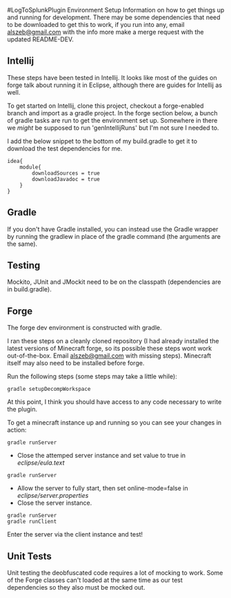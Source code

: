 #LogToSplunkPlugin Environment Setup
Information on how to get things up and running for development.  There may be some dependencies that
need to be downloaded to get this to work, if you run into any, email alszeb@gmail.com with the
info more make a merge request with the updated README-DEV.

## Intellij
These steps have been tested in Intellij.  It looks like most of the guides on forge talk about
running it in Eclipse, although there are guides for Intellij as well. 

To get started on Intellij, clone this project, checkout a forge-enabled branch and import
as a gradle project.  In the forge section below, a bunch of gradle tasks are run to get the environment set up.
Somewhere in there we *might* be supposed to run 'genIntellijRuns' but I'm not sure I needed to.

I add the below snippet to the bottom of my build.gradle to get it to download the test dependencies for me.

```
idea{
    module{
        downloadSources = true
        downloadJavadoc = true
    }
}
```

## Gradle
If you don't have Gradle installed, you can instead use the Gradle wrapper by running
the gradlew in place of the gradle command (the arguments are the same).

## Testing
Mockito, JUnit and JMockit need to be on the classpath (dependencies are in build.gradle). 

## Forge
The forge dev environment is constructed with gradle.  

I ran these steps on a cleanly cloned repository (I had already installed the latest
versions of Minecraft forge, so its possible these steps wont work out-of-the-box. 
Email alszeb@gmail.com with missing steps). Minecraft itself may also need to be installed
before forge.

Run the following steps (some steps may take a little while):
``` 
gradle setupDecompWorkspace
```
At this point, I think you should have access to any code necessary to write the plugin.

To get a minecraft instance up and running so you can see your changes in action:

```
gradle runServer
```

- Close the attemped server instance and set value to true in *eclipse/eula.text*

```
gradle runServer
```

- Allow the server to fully start, then set online-mode=false in *eclipse/server.properties*
- Close the server instance.

```
gradle runServer
gradle runClient
```

Enter the server via the client instance and test!


## Unit Tests

Unit testing the deobfuscated code requires a lot of mocking to work. Some of the Forge classes can't loaded at the same time as our test dependencies so they also must be mocked out.
